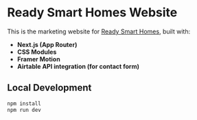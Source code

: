 # Ready Smart Homes Website

This is the marketing website for [Ready Smart Homes](https://www.readysmarthomes.com), built with:

- **Next.js (App Router)**
- **CSS Modules**
- **Framer Motion**
- **Airtable API integration (for contact form)**

## Local Development

```bash
npm install
npm run dev
